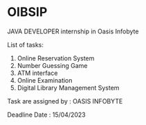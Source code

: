 # OIBSIP

JAVA DEVELOPER internship in Oasis Infobyte

List of tasks:
  1. Online Reservation System
  2. Number Guessing Game
  3. ATM interface
  4. Online Examination
  5. Digital Library Management System
  
Task are assigned by :
  OASIS INFOBYTE
  
Deadline Date :
  15/04/2023  
